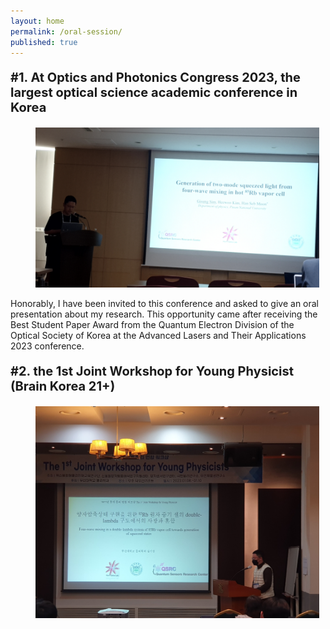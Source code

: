 ```yaml
---
layout: home
permalink: /oral-session/
published: true
---
```

<p style="font-size: 20px;"><b>#1. At Optics and Photonics Congress 2023, the largest optical science academic conference in Korea</b></p>

<figure style="width: 90%" class="align-center">
  <img src="/assets/images/oral-1.jpg" alt="">
</figure>

Honorably, I have been invited to this conference and asked to give an oral presentation about my research. This opportunity came after receiving the Best Student Paper Award from the Quantum Electron Division of the Optical Society of Korea at the Advanced Lasers and Their Applications 2023 conference.

<p style="font-size: 20px;"><b>#2. the 1st Joint Workshop for Young Physicist (Brain Korea 21+)</b></p>

<figure style="width: 90%" class="align-center">
  <img src="/assets/images/oral-3.jpg" alt="">
</figure>

